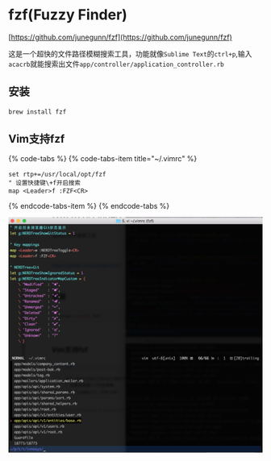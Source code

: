 # fzf\(Fuzzy Finder\)

[https://github.com/junegunn/fzf](https://github.com/junegunn/fzf)

这是一个超快的文件路径模糊搜索工具，功能就像`Sublime Text`的`ctrl+p`,输入`acacrb`就能搜索出文件`app/controller/application_controller.rb`

## 安装

```bash
brew install fzf
```

## Vim支持fzf

{% code-tabs %}
{% code-tabs-item title="~/.vimrc" %}
```text
set rtp+=/usr/local/opt/fzf
" 设置快捷键\+f开启搜索
map <Leader>f :FZF<CR>
```
{% endcode-tabs-item %}
{% endcode-tabs %}

![](../.gitbook/assets/image%20%2819%29.png)

